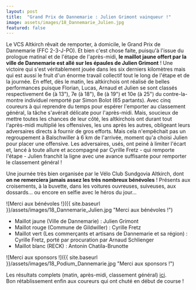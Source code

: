 ```yaml
---
layout: post
title:  "Grand Prix de Dannemarie : Julien Grimont vainqueur !"
image: assets/images/18_Dannemarie_Julien.jpg
featured: false
---
```


Le VCS Altkirch rêvait de remporter, à domicile, le Grand Prix de Dannemarie (FFC 2-3-J-PO). Et bien c'est chose faite, puisqu'à l'issue du prologue matinal et de l'étape de l'après-midi, **le maillot jaune offert par la ville de Dannemarie est allé sur les épaules de Julien Grimont** ! Une victoire qui s'est véritablement jouée dans les six derniers kilomètres mais qui est aussi le fruit d'un énorme travail collectif tout le long de l'étape et de la journée. En effet, dès le matin, les altkirchois ont réalisé de belles performances puisque Florian, Lucas, Arnaud et Julien se sont classés respectivement 6e (à 13"), 7e (à 18"), 8e (à 19") et 10e (à 25") du contre-la-montre individuel remporté par Simon Bolot (65 partants). Avec cinq coureurs à qui reprendre du temps pour espérer l'emporter au classement général, la tâche s'avérait délicate pour l'après-midi. Mais, soucieux de mettre toutes les chances de leur côté, les altkirchois ont durant tout l'après-midi multiplié les offensives, les uns après les autres, obligeant leurs adversaires directs à fournir de gros efforts. Mais cela n'empêchait pas un regroupement à Balschwiller à 6 km de l'arrivée, moment qu'a choisi Julien pour placer une offensive. Les adversaires, usés, ont peiné à limiter l'écart et, lancé à toute allure et accompagné par Cyrille Fretz - qui remporte l'étape - Julien franchit la ligne avec une avance suffisante pour remporter le classement général !

Une journée très bien organisée par le Vélo Club Sundgovia Altkirch, dont **on ne remerciera jamais assez les très nombreux bénévoles** ! Présents aux croisements, à la buvette, dans les voitures ouvreuses, suiveuses, aux dossards... ou encore en selfie avec le héros du jour...

![Merci aux bénévoles !]({{ site.baseurl }}/assets/images/18_Dannemarie_Julien.jpg "Merci aux bénévoles !")

*   Maillot jaune (Ville de Dannemarie) : Julien Grimont
*   Maillot rouge (Commune de Gildwiller) : Cyrille Fretz
*   Maillot vert (Les commerçants et artisans de Dannemarie et sa région) : Cyrille Fretz, porté par procuration par Arnaud Schlienger
*   Maillot blanc (RECK) : Antonin Chatila-Brunotte

![Merci aux sponsors !]({{ site.baseurl }}/assets/images/18_Podium_Dannemarie.jpg "Merci aux sponsors !")

Les résultats complets (matin, après-midi, classement général) [ici](Classements_Dannemarie.pdf).  
Bon rétablissement enfin aux coureurs qui ont chuté en début de course !

